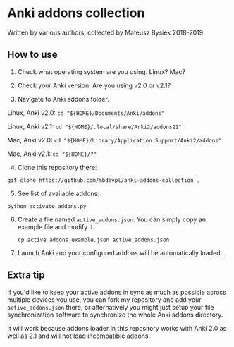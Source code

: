 # Anki addons collection

Written by various authors, collected by Mateusz Bysiek 2018-2019


## How to use

1. Check what operating system are you using. Linux? Mac?

2. Check your Anki version. Are you using v2.0 or v2.1?

3. Navigate to Anki addons folder.

  Linux, Anki v2.0: ```cd "${HOME}/Documents/Anki/addons"```

  Linux, Anki v2.1: ```cd "${HOME}/.local/share/Anki2/addons21"```

  Mac, Anki v2.0: ```cd "${HOME}/Library/Application Support/Anki2/addons"```

  Mac, Anki v2.1: ```cd "${HOME}/?"```

4. Clone this repository there:

  ```
  git clone https://github.com/mbdevpl/anki-addons-collection .
  ```

5. See list of available addons:

  ```
  python activate_addons.py
  ```

6. Create a file named `active_addons.json`. You can simply copy an example file and modify it.

   ```
   cp active_addons_example.json active_addons.json
   ```

7. Launch Anki and your configured addons will be automatically loaded.


## Extra tip

If you'd like to keep your active addons in sync as much as possible across multiple devices you use,
you can fork my repository and add your `active_addons.json` there,
or alternatively you might just setup your file synchronization software to synchronize
the whole Anki addons directory.

It will work because addons loader in this repository works with Anki 2.0 as well as 2.1
and will not load incompatible addons.

